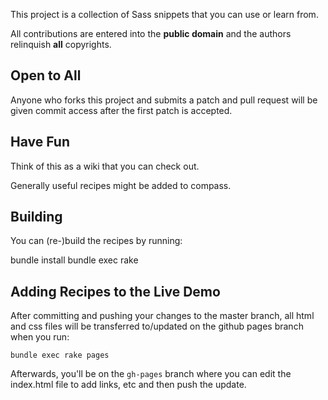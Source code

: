 This project is a collection of Sass snippets that you can use or learn from.

All contributions are entered into the **public domain** and the authors relinquish **all** copyrights.

## Open to All
Anyone who forks this project and submits a patch and pull request will be given commit access after the first patch is accepted.

## Have Fun

Think of this as a wiki that you can check out.

Generally useful recipes might be added to compass.

## Building
You can (re-)build the recipes by running:

  bundle install
  bundle exec rake 

## Adding Recipes to the Live Demo
After committing and pushing your changes to the master branch,
all html and css files will be transferred to/updated on the
github pages branch when you run:

    bundle exec rake pages

Afterwards, you'll be on the `gh-pages` branch where you can edit the index.html file to add links, etc and then push the update.